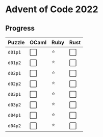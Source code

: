 # Advent of Code 2022

## Progress

| Puzzle  | OCaml | Ruby | Rust |
| ------- | ----- | ---- | ---- |
| `d01p1` | ⬜️    | ⭐️   | ⬜️   |
| `d01p2` | ⬜️    | ⭐️   | ⬜️   |
| `d02p1` | ⬜️    | ⭐️   | ⬜️   |
| `d02p2` | ⬜️    | ⭐️   | ⬜️   |
| `d03p1` | ⬜️    | ⭐️   | ⬜️   |
| `d03p2` | ⬜️    | ⭐️   | ⬜️   |
| `d04p1` | ⬜️    | ⭐️   | ⬜️   |
| `d04p2` | ⬜️    | ⭐️   | ⬜️   |

